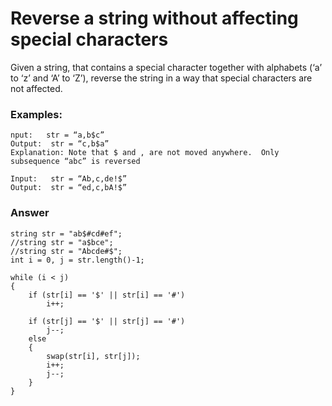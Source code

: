 # Reverse a string without affecting special characters

Given a string, that contains a special character together with alphabets (‘a’ to ‘z’ and ‘A’ to ‘Z’), reverse the string in a way that special characters are not affected.

### Examples:

```
nput:   str = “a,b$c”
Output:  str = “c,b$a”
Explanation: Note that $ and , are not moved anywhere.  Only subsequence “abc” is reversed

Input:   str = “Ab,c,de!$”
Output:  str = “ed,c,bA!$”

```

### Answer

```
string str = "ab$#cd#ef";
//string str = "a$bce";
//string str = "Abcde#$";
int i = 0, j = str.length()-1;

while (i < j)
{
    if (str[i] == '$' || str[i] == '#')
        i++;

    if (str[j] == '$' || str[j] == '#')
        j--;
    else
    {
        swap(str[i], str[j]);
        i++;
        j--;
    }
}

```
